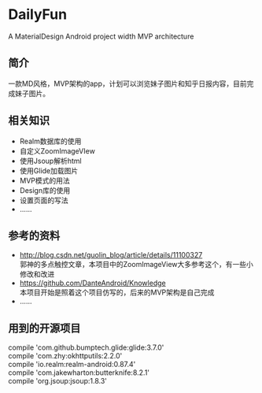 # DailyFun
A MaterialDesign Android project width MVP architecture
## 简介
一款MD风格，MVP架构的app，计划可以浏览妹子图片和知乎日报内容，目前完成妹子图片。

## 相关知识
- Realm数据库的使用
- 自定义ZoomImageVIew
- 使用Jsoup解析html
- 使用Glide加载图片
- MVP模式的用法
- Design库的使用
- 设置页面的写法
- ......

## 参考的资料
- http://blog.csdn.net/guolin_blog/article/details/11100327  
郭神的多点触控文章，本项目中的ZoomImageView大多参考这个，有一些小修改和改进
- https://github.com/DanteAndroid/Knowledge  
本项目开始是照着这个项目仿写的，后来的MVP架构是自己完成
- ......
	
## 用到的开源项目
  compile 'com.github.bumptech.glide:glide:3.7.0'  
  compile 'com.zhy:okhttputils:2.2.0'  
  compile 'io.realm:realm-android:0.87.4'  
  compile 'com.jakewharton:butterknife:8.2.1'  
  compile 'org.jsoup:jsoup:1.8.3'  
